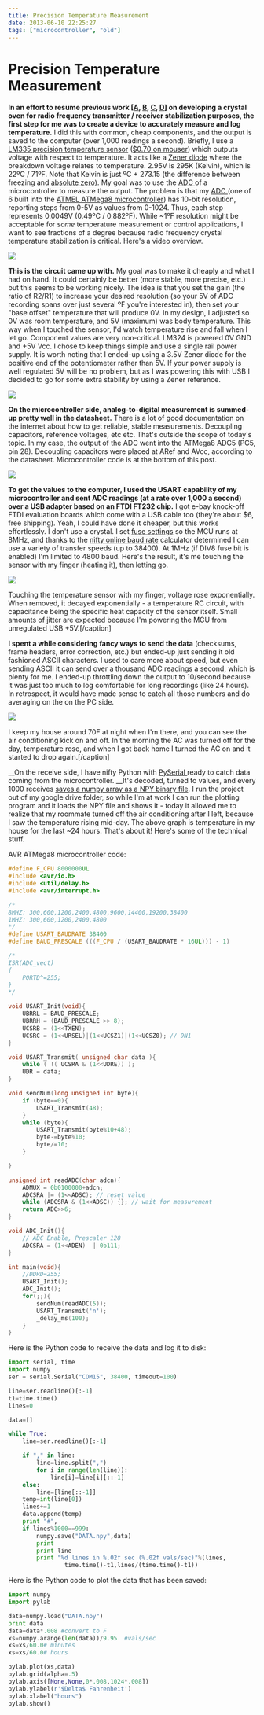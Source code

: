 ```yaml
---
title: Precision Temperature Measurement
date: 2013-06-10 22:25:27
tags: ["microcontroller", "old"]
---
```


# Precision Temperature Measurement

__In an effort to resume previous work \[[A](http://www.swharden.com/blog/2010-11-24-atmega48-lm335-max232-serial-port-multi-channel-temperature-measurement/), [B](http://www.swharden.com/blog/2010-11-28-crystal-oven-experiments/), [C](http://www.swharden.com/blog/2010-08-27-hacking-together-a-crystal-oven-part-2/), [D](http://www.swharden.com/blog/2010-08-26-minimalist-crystal-oven/)\] on developing a crystal oven for radio frequency transmitter / receiver stabilization purposes, the first step for me was to create a device to accurately measure and log temperature.__ I did this with common, cheap components, and the output is saved to the computer (over 1,000 readings a second). Briefly, I use a [LM335 precision temperature sensor](http://www.ti.com/lit/ds/symlink/lm335.pdf) ([$0.70 on mouser](http://www.mouser.com/ProductDetail/STMicroelectronics/LM335Z/?qs=sGAEpiMZZMusbZ2pNxAMx3IjjBanxLGdnwZerf04Dlo%3d)) which outputs voltage with respect to temperature. It acts like a [Zener diode](http://en.wikipedia.org/wiki/Zener_diode) where the breakdown voltage relates to temperature. 2.95V is 295K (Kelvin), which is 22ºC / 71ºF. Note that Kelvin is just ºC + 273.15 (the difference between freezing and [absolute zero](http://en.wikipedia.org/wiki/Absolute_zero)). My goal was to use the [ADC ](http://en.wikipedia.org/wiki/Analog_digital_converter)of a microcontroller to measure the output. The problem is that my [ADC ](http://en.wikipedia.org/wiki/Analog_digital_converter)(one of 6 built into the [ATMEL ATMega8 microcontroller](http://www.atmel.com/Images/Atmel-2486-8-bit-AVR-microcontroller-ATmega8_L_datasheet.pdf)) has 10-bit resolution, reporting steps from 0-5V as values from 0-1024. Thus, each step represents 0.0049V (0.49ºC / 0.882ºF). While ~1ºF resolution might be acceptable for _some_ temperature measurement or control applications, I want to see fractions of a degree because radio frequency crystal temperature stabilization is critical. Here's a video overview.

![](https://www.youtube.com/embed/LTPncC2e3Zo)

__This is the circuit came up with.__ My goal was to make it cheaply and what I had on hand. It could certainly be better (more stable, more precise, etc.) but this seems to be working nicely. The idea is that you set the gain (the ratio of R2/R1) to increase your desired resolution (so your 5V of ADC recording spans over just several ºF you're interested in), then set your "base offset" temperature that will produce 0V. In my design, I adjusted so 0V was room temperature, and 5V (maximum) was body temperature. This way when I touched the sensor, I'd watch temperature rise and fall when I let go.  Component values are very non-critical. LM324 is powered 0V GND and +5V Vcc. I chose to keep things simple and use a single rail power supply. It is worth noting that I ended-up using a 3.5V Zener diode for the positive end of the potentiometer rather than 5V.  If your power supply is well regulated 5V will be no problem, but as I was powering this with USB I decided to go for some extra stability by using a Zener reference.

<div class="text-center img-border">

[![](https://swharden.com/static/2013/06/10/precision-thermometer-LM335-LM324-microcontroller_thumb.jpg)](https://swharden.com/static/2013/06/10/precision-thermometer-LM335-LM324-microcontroller.jpg)

</div>

__On the microcontroller side, analog-to-digital measurement is summed-up pretty well in the datasheet.__ There is a lot of good documentation on the internet about how to get reliable, stable measurements. Decoupling capacitors, reference voltages, etc etc. That's outside the scope of today's topic. In my case, the output of the ADC went into the ATMega8 ADC5 (PC5, pin 28). Decoupling capacitors were placed at ARef and AVcc, according to the datasheet. Microcontroller code is at the bottom of this post.

<div class="text-center">

![](https://swharden.com/static/2013/06/10/photo-3.jpg)

</div>

__To get the values to the computer, I used the USART capability of my microcontroller and sent ADC readings (at a rate over 1,000 a second) over a USB adapter based on an FTDI FT232 chip.__ I got e-bay knock-off FTDI evaluation boards which come with a USB cable too (they're about $6, free shipping). Yeah, I could have done it cheaper, but this works effortlessly. I don't use a crystal. I set [fuse settings](http://www.engbedded.com/fusecalc) so the MCU runs at 8MHz, and thanks to the [nifty online baud rate](http://www.wormfood.net/avrbaudcalc.php) calculator determined I can use a variety of transfer speeds (up to 38400). At 1MHz (if DIV8 fuse bit is enabled) I'm limited to 4800 baud. Here's the result, it's me touching the sensor with my finger (heating it), then letting go.

<div class="text-center">

[![](https://swharden.com/static/2013/06/10/finger-touch_thumb.jpg)](https://swharden.com/static/2013/06/10/finger-touch.png)

</div>

Touching the temperature sensor with my finger, voltage rose exponentially. When removed, it decayed exponentially - a temperature RC circuit, with capacitance being the specific heat capacity of the sensor itself. Small amounts of jitter are expected because I'm powering the MCU from unregulated USB +5V.[/caption]

__I spent a while considering fancy ways to send the data__ (checksums, frame headers, error correction, etc.) but ended-up just sending it old fashioned ASCII characters. I used to care more about speed, but even sending ASCII it can send over a thousand ADC readings a second, which is plenty for me. I ended-up throttling down the output to 10/second because it was just too much to log comfortable for long recordings (like 24 hours). In retrospect, it would have made sense to catch all those numbers and do averaging on the on the PC side.

<div class="text-center">

[![](https://swharden.com/static/2013/06/10/ac2_thumb.jpg)](https://swharden.com/static/2013/06/10/ac2.png)

</div>

I keep my house around 70F at night when I'm there, and you can see the air conditioning kick on and off. In the morning the AC was turned off for the day, temperature rose, and when I got back home I turned the AC on and it started to drop again.[/caption]

__On the receive side, I have nifty Python with [PySerial ](http://pyserial.sourceforge.net/)ready to catch data coming from the microcontroller. __It's decoded, turned to values, and every 1000 receives [saves a numpy array as a NPY binary file](http://docs.scipy.org/doc/numpy/reference/generated/numpy.save.html). I run the project out of my google drive folder, so while I'm at work I can run the plotting program and it loads the NPY file and shows it - today it allowed me to realize that my roommate turned off the air conditioning after I left, because I saw the temperature rising mid-day. The above graph is temperature in my house for the last ~24 hours. That's about it! Here's some of the technical stuff.

AVR ATMega8 microcontroller code:

```c
#define F_CPU 8000000UL
#include <avr/io.h>
#include <util/delay.h>
#include <avr/interrupt.h>

/*
8MHZ: 300,600,1200,2400,4800,9600,14400,19200,38400
1MHZ: 300,600,1200,2400,4800
*/
#define USART_BAUDRATE 38400
#define BAUD_PRESCALE (((F_CPU / (USART_BAUDRATE * 16UL))) - 1)

/*
ISR(ADC_vect)
{
    PORTD^=255;
}
*/

void USART_Init(void){
    UBRRL = BAUD_PRESCALE;
    UBRRH = (BAUD_PRESCALE >> 8);
    UCSRB = (1<<TXEN);
    UCSRC = (1<<URSEL)|(1<<UCSZ1)|(1<<UCSZ0); // 9N1
}

void USART_Transmit( unsigned char data ){
    while ( !( UCSRA & (1<<UDRE)) );
    UDR = data;
}

void sendNum(long unsigned int byte){
    if (byte==0){
        USART_Transmit(48);
    }
    while (byte){
        USART_Transmit(byte%10+48);
        byte-=byte%10;
        byte/=10;
    }

}

unsigned int readADC(char adcn){
    ADMUX = 0b0100000+adcn;
    ADCSRA |= (1<<ADSC); // reset value
    while (ADCSRA & (1<<ADSC)) {}; // wait for measurement
    return ADC>>6;
}

void ADC_Init(){
    // ADC Enable, Prescaler 128
    ADCSRA = (1<<ADEN)  | 0b111;
}

int main(void){
    //DDRD=255;
    USART_Init();
    ADC_Init();
    for(;;){
        sendNum(readADC(5));
        USART_Transmit('n');
        _delay_ms(100);
    }
}
```

Here is the Python code to receive the data and log it to disk:

```python
import serial, time
import numpy
ser = serial.Serial("COM15", 38400, timeout=100)

line=ser.readline()[:-1]
t1=time.time()
lines=0

data=[]

while True:
    line=ser.readline()[:-1]

    if "," in line:
        line=line.split(",")
        for i in range(len(line)):
            line[i]=line[i][::-1]
    else:
        line=[line[::-1]]
    temp=int(line[0])
    lines+=1
    data.append(temp)
    print "#",
    if lines%1000==999:
        numpy.save("DATA.npy",data)
        print
        print line
        print "%d lines in %.02f sec (%.02f vals/sec)"%(lines,
                time.time()-t1,lines/(time.time()-t1))
```

Here is the Python code to plot the data that has been saved:

```python
import numpy
import pylab

data=numpy.load("DATA.npy")
print data
data=data*.008 #convert to F
xs=numpy.arange(len(data))/9.95  #vals/sec
xs=xs/60.0# minutes
xs=xs/60.0# hours

pylab.plot(xs,data)
pylab.grid(alpha=.5)
pylab.axis([None,None,0*.008,1024*.008])
pylab.ylabel(r'$Delta$ Fahrenheit')
pylab.xlabel("hours")
pylab.show()
```
